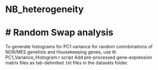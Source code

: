 # NB_heterogeneity
# # Random Swap analysis 
To generate histograms for PC1 variance for random comnbinations of NOR/MES genelists and Housekeeping genes, use th PC1_Variance_Histogram.r script 
Add pre-processed gene-expression matrix files as tab-delimited .txt files in the datasets folder.
